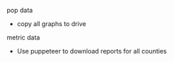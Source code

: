 pop data

- copy all graphs to drive

metric data

- Use puppeteer to download reports for all counties
